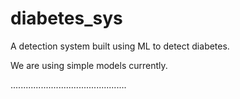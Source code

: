 # diabetes_sys
A detection system built using ML to detect diabetes.

We are using simple models currently.

..............................................
